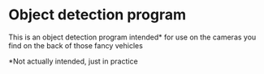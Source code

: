 # Object detection program
This is an object detection program intended\* for use on the cameras you find on the back of those fancy vehicles

\*Not actually intended, just in practice

